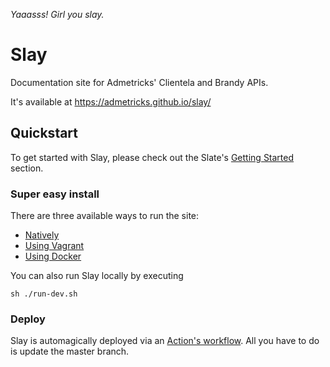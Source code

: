 *Yaaasss! Girl you slay.*

# Slay

Documentation site for Admetricks' Clientela and Brandy APIs.

It's available at https://admetricks.github.io/slay/

Quickstart
------------------------------

To get started with Slay, please check out the Slate's [Getting Started](https://github.com/slatedocs/slate/wiki#getting-started) section.


### Super easy install
There are three available ways to run the site:
* [Natively](https://github.com/slatedocs/slate/wiki/Using-Slate-Natively)
* [Using Vagrant](https://github.com/slatedocs/slate/wiki/Using-Slate-in-Vagrant)
* [Using Docker](https://github.com/slatedocs/slate/wiki/Using-Slate-in-Docker)

You can also run Slay locally by executing

```
sh ./run-dev.sh
```


### Deploy

Slay is automagically deployed via an [Action's workflow](https://github.com/admetricks/slay/actions). All you have to do is update the master branch.
